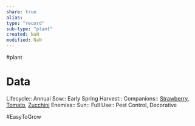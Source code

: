 ```yaml
---
share: true
alias: 
type: "record"
sub-type: "plant"
created: NaN 
modified: NaN
---
```

 #plant
# Data
Lifecycle:: Annual
Sow:: Early Spring
Harvest:: 
Companions:: [Strawberry](./Strawberry.md), [Tomato](Tomato.md), [Zucchini](./Zucchini.md)
Enemies:: 
Sun:: Full
Use:: Pest Control, Decorative

#EasyToGrow 